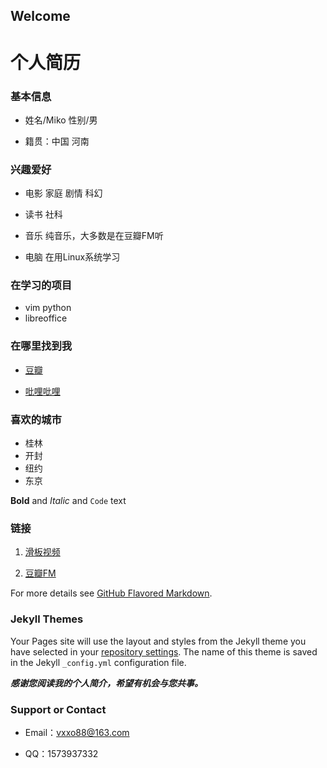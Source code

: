 ## Welcome

# 个人简历

### 基本信息

- 姓名/Miko 性别/男 

- 籍贯：中国 河南



### 兴趣爱好

- 电影 家庭 剧情 科幻

- 读书 社科

- 音乐 纯音乐，大多数是在豆瓣FM听

- 电脑 在用Linux系统学习

### 在学习的项目

- vim python
- libreoffice

### 在哪里找到我

- [豆瓣](https://www.douban.com/people/122012506/)

- [吡哩吡哩](https://space.bilibili.com/95919629?from=search&seid=10009405581666670547)
### 喜欢的城市

- 桂林
- 开封
- 纽约
- 东京


 
 

**Bold** and _Italic_ and `Code` text

### 链接
1. [滑板视频](https://www.eyepetizer.net/detail.html?utm_source=wechat-moments&vid=3036&resourceType=video&deviceModel=iPhone&utm_medium=share&vn=6.2.0&uid=302796229&utm_campaign=routine&udid=b0164ae2c5d29a21829e009d1105e6fa098ccc9a&vc=6802)

2. [豆瓣FM](https://douban.fm/song/2181378g86f9) 


For more details see [GitHub Flavored Markdown](https://guides.github.com/features/mastering-markdown/).

### Jekyll Themes

Your Pages site will use the layout and styles from the Jekyll theme you have selected in your [repository settings](https://github.com/miko486/miko486.github.io/settings). The name of this theme is saved in the Jekyll `_config.yml` configuration file.

**_感谢您阅读我的个人简介，希望有机会与您共事。_**

### Support or Contact

- Email：vxxo88@163.com

- QQ：1573937332 
